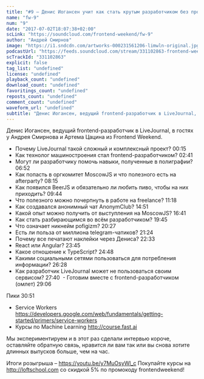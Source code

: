 ```yaml
---
title: "#9 – Денис Иогансен учит как стать крутым разработчиком без профильного образования"
name: "fw-9"
num: "9"
date: "2017-07-02T18:07:38+02:00"
scLink: "https://soundcloud.com/frontend-weekend/fw-9"
author: "Андрей Смирнов"
image: "https://i1.sndcdn.com/artworks-000231561206-limwln-original.jpg"
podcastUrl: "https://feeds.soundcloud.com/stream/331102863-frontend-weekend-fw-9.m4a"
scTrackId: "331102863"
explicit: false
tag_list: "undefined"
license: "undefined"
playback_count: "undefined"
download_count: "undefined"
favoritings_count: "undefined"
reposts_count: "undefined"
comment_count: "undefined"
waveform_url: "undefined"
subtitle: "Денис Иогансен, ведущий frontend-разработчик в LiveJournal, в гостях у Андрея Смирнова и Артема Цацина из Frontend Weekend."
---
```

Денис Иогансен, ведущий frontend-разработчик в LiveJournal, в гостях у Андрея Смирнова и Артема Цацина из Frontend Weekend.

- Почему LiveJournal такой сложный и комплексный проект? <timecode sec="15">00:15</timecode>
- Как технолог машиностроения стал frontend-разработчиком? <timecode sec="161">02:41</timecode>
- Могут ли разработчику помочь навыки, полученные в полиграфии? <timecode sec="412">06:52</timecode>
- Как попасть в оргкомитет MoscowJS и что полезного есть на afterparty? <timecode sec="495">08:15</timecode>
- Как появился BeerJS и обязательно ли любить пиво, чтобы на них приходить? <timecode sec="584">09:44</timecode>
- Что полезного можно почерпнуть в работе на freelance? <timecode sec="678">11:18</timecode>
- Как создавался анонимный чат AnonymClub? <timecode sec="891">14:51</timecode>
- Какой опыт можно получить от выступления на MoscowJS? <timecode sec="1001">16:41</timecode>
- Как стать разбирающимся во всём разработчиком? <timecode sec="1185">19:45</timecode>
- Что означает никнейм pofigizm? <timecode sec="1227">20:27</timecode>
- Есть ли польза от миллиона telegram-чатиков? <timecode sec="1284">21:24</timecode>
- Почему все печатают наклейки через Дениса? <timecode sec="1353">22:33</timecode>
- React или Angular? <timecode sec="1425">23:45</timecode>
- Какое отношение к TypeScript? <timecode sec="1488">24:48</timecode>
- Какими социальными сетями пользоваться для потребления информации? <timecode sec="1588">26:28</timecode>
- Как разработчик LiveJournal может не пользоваться своим сервисом? <timecode sec="1660">27:40</timecode>
 - Готовим вместе с frontend-разработчиком (омлет) <timecode sec="1746">29:06</timecode>

Пики <timecode sec="1851">30:51</timecode>
- Service Workers https://developers.google.com/web/fundamentals/getting-started/primers/service-workers
- Курсы по Machine Learning http://course.fast.ai

Мы экспериментируем и в этот раз сделали интервью короче, оставляйте обратную связь, нравится ли вам так или вы снова хотите длинных выпусков больше, чем на час.

Итоги розыгрыша – https://youtu.be/y7MuOsyWl_c
Покупайте курсы на http://loftschool.com со скидкой 5% по промокоду frontendweekend!